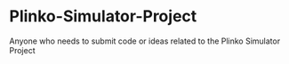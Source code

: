 # Plinko-Simulator-Project
Anyone who needs to submit code or ideas related to the Plinko Simulator Project
